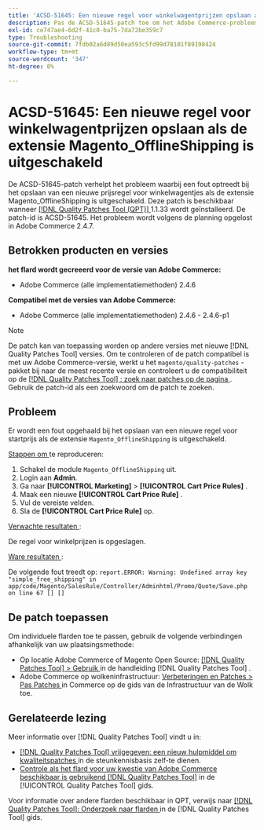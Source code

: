 ```yaml
---
title: 'ACSD-51645: Een nieuwe regel voor winkelwagentprijzen opslaan als de extensie Magento_OfflineShipping is uitgeschakeld'
description: Pas de ACSD-51645-patch toe om het Adobe Commerce-probleem op te lossen waarbij een fout optreedt bij het opslaan van een nieuwe prijsregel voor winkelwagentjes als de extensie Magento_OfflineShipping is uitgeschakeld.
exl-id: ce747ae4-6d2f-41c0-ba75-7da72be359c7
type: Troubleshooting
source-git-commit: 7fdb02a6d89d50ea593c5fd99d78101f89198424
workflow-type: tm+mt
source-wordcount: '347'
ht-degree: 0%

---
```


# ACSD-51645: Een nieuwe regel voor winkelwagentprijzen opslaan als de extensie Magento_OfflineShipping is uitgeschakeld

De ACSD-51645-patch verhelpt het probleem waarbij een fout optreedt bij het opslaan van een nieuwe prijsregel voor winkelwagentjes als de extensie Magento_OfflineShipping is uitgeschakeld. Deze patch is beschikbaar wanneer [[!DNL Quality Patches Tool (QPT)] ](https://experienceleague.adobe.com/en/docs/commerce-operations/tools/quality-patches-tool/quality-patches-tool-to-self-serve-quality-patches) 1.1.33 wordt geïnstalleerd. De patch-id is ACSD-51645. Het probleem wordt volgens de planning opgelost in Adobe Commerce 2.4.7.

## Betrokken producten en versies

**het flard wordt gecreeerd voor de versie van Adobe Commerce:**

* Adobe Commerce (alle implementatiemethoden) 2.4.6

**Compatibel met de versies van Adobe Commerce:**

* Adobe Commerce (alle implementatiemethoden) 2.4.6 - 2.4.6-p1

>[!NOTE]
>
>De patch kan van toepassing worden op andere versies met nieuwe [!DNL Quality Patches Tool] versies. Om te controleren of de patch compatibel is met uw Adobe Commerce-versie, werkt u het `magento/quality-patches` -pakket bij naar de meest recente versie en controleert u de compatibiliteit op de [[!DNL Quality Patches Tool] : zoek naar patches op de pagina ](<https://experienceleague.adobe.com/tools/commerce-quality-patches/index.html>) . Gebruik de patch-id als een zoekwoord om de patch te zoeken.

## Probleem

Er wordt een fout opgehaald bij het opslaan van een nieuwe regel voor startprijs als de extensie `Magento_OfflineShipping` is uitgeschakeld.

<u> Stappen om </u> te reproduceren:

1. Schakel de module `Magento_OfflineShipping` uit.
1. Login aan **Admin**.
1. Ga naar **[!UICONTROL Marketing]** > **[!UICONTROL Cart Price Rules]** .
1. Maak een nieuwe **[!UICONTROL Cart Price Rule]** .
1. Vul de vereiste velden.
1. Sla de **[!UICONTROL Cart Price Rule]** op.

<u> Verwachte resultaten </u>:

De regel voor winkelprijzen is opgeslagen.

<u> Ware resultaten </u>:

De volgende fout treedt op:
`report.ERROR: Warning: Undefined array key "simple_free_shipping" in app/code/Magento/SalesRule/Controller/Adminhtml/Promo/Quote/Save.php on line 67 [] []`

## De patch toepassen

Om individuele flarden toe te passen, gebruik de volgende verbindingen afhankelijk van uw plaatsingsmethode:

* Op locatie Adobe Commerce of Magento Open Source: [[!DNL Quality Patches Tool] > Gebruik ](/help/tools/quality-patches-tool/usage.md) in de handleiding [!DNL Quality Patches Tool] .
* Adobe Commerce op wolkeninfrastructuur: [ Verbeteringen en Patches > Pas Patches ](https://experienceleague.adobe.com/docs/commerce-cloud-service/user-guide/develop/upgrade/apply-patches.html) in Commerce op de gids van de Infrastructuur van de Wolk toe.

## Gerelateerde lezing

Meer informatie over [!DNL Quality Patches Tool] vindt u in:

* [[!DNL Quality Patches Tool]  vrijgegeven: een nieuw hulpmiddel om kwaliteitspatches ](https://experienceleague.adobe.com/en/docs/commerce-operations/tools/quality-patches-tool/quality-patches-tool-to-self-serve-quality-patches) in de steunkennisbasis zelf-te dienen.
* [ Controle als het flard voor uw kwestie van Adobe Commerce beschikbaar is gebruikend  [!DNL Quality Patches Tool]](/help/tools/quality-patches-tool/patches-available-in-qpt/check-patch-for-magento-issue-with-magento-quality-patches.md) in de [!UICONTROL Quality Patches Tool] gids.


Voor informatie over andere flarden beschikbaar in QPT, verwijs naar [[!DNL Quality Patches Tool]: Onderzoek naar flarden ](<https://experienceleague.adobe.com/tools/commerce-quality-patches/index.html>) in de [!DNL Quality Patches Tool] gids.
